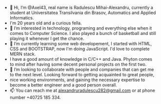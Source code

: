 - 👋 Hi, I’m @Axel43, real name is Radulescu Mihai-Alexandru, currently a student at Universitatea Transilvania din Brasov, Automatics and Applied Informatics.
- I'm 20 years old and a curious fella.
- 👀 I’m interested in technology, programing and everything else when it comes to Computer Science. I also played a bunch of basketball and still playing it whenever I get the chance.
- 🌱 I’m currently learning some web developement, I started with HTML, CSS and BOOTSTRAP, now I'm doing JavaScript. I'd love to complete MERN stack.
- I have a good amount of knowledge in C/C++ and Java. Phyton comes to mind after having some decent personal projects on the first two.
- 💞️ I’m looking to collaborate with people and companies that can get me to the next level. Looking forward to getting acquainted to great people,
- nice working environments, and gaining the necessary expertise to become a better engineer and a good person overall.
- 📫 You can reach me at alexandruradulescu282@gmail.com or at phone number +40725 185 334.

<!---
Axel43/Axel43 is a ✨ special ✨ repository because its `README.md` (this file) appears on your GitHub profile.
You can click the Preview link to take a look at your changes.
--->
